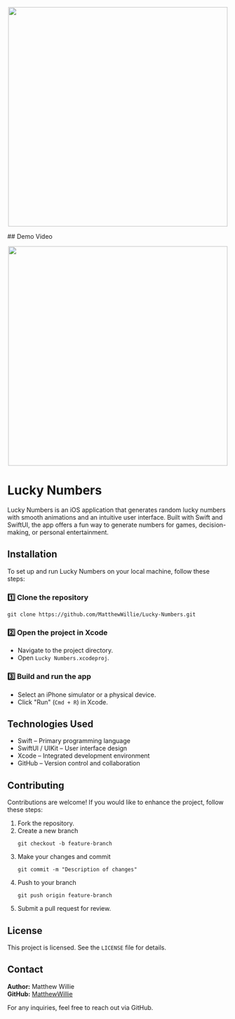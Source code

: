 <p align="center">
  <img src="https://github.com/MatthewWillie/Lucky-Numbers/blob/main/LuckiesAppStore.png?raw=true" width="500">
</p>
## Demo Video
<p align="center">
  <a href="https://www.youtube.com/watch?v=iOrkboz8oAA">
    <img src="https://img.youtube.com/vi/iOrkboz8oAA/maxresdefault.jpg" width="500">
  </a>
</p>

# Lucky Numbers

Lucky Numbers is an iOS application that generates random lucky numbers with smooth animations and an intuitive user interface. Built with Swift and SwiftUI, the app offers a fun way to generate numbers for games, decision-making, or personal entertainment.

## Installation

To set up and run Lucky Numbers on your local machine, follow these steps:

### 1️⃣ Clone the repository
```
git clone https://github.com/MatthewWillie/Lucky-Numbers.git
```

### 2️⃣ Open the project in Xcode
- Navigate to the project directory.
- Open `Lucky Numbers.xcodeproj`.

### 3️⃣ Build and run the app
- Select an iPhone simulator or a physical device.
- Click "Run" (`Cmd + R`) in Xcode.

## Technologies Used

- Swift – Primary programming language
- SwiftUI / UIKit – User interface design
- Xcode – Integrated development environment
- GitHub – Version control and collaboration

## Contributing

Contributions are welcome! If you would like to enhance the project, follow these steps:

1. Fork the repository.
2. Create a new branch  
   ```
   git checkout -b feature-branch
   ```
3. Make your changes and commit  
   ```
   git commit -m "Description of changes"
   ```
4. Push to your branch  
   ```
   git push origin feature-branch
   ```
5. Submit a pull request for review.

## License

This project is licensed. See the `LICENSE` file for details.

## Contact

**Author:** Matthew Willie  
**GitHub:** [MatthewWillie](https://github.com/MatthewWillie)  

For any inquiries, feel free to reach out via GitHub.
